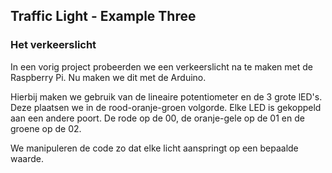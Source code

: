 ## Traffic Light - Example Three

### Het verkeerslicht

In een vorig project probeerden we een verkeerslicht na te maken met de Raspberry Pi. Nu maken we dit met de Arduino.

Hierbij maken we gebruik van de lineaire potentiometer en de 3 grote lED's. Deze plaatsen we in de rood-oranje-groen volgorde.
Elke LED is gekoppeld aan een andere poort. De rode op de 00, de oranje-gele op de 01 en de groene op de 02. 

We manipuleren de code zo dat elke licht aanspringt op een bepaalde waarde.
